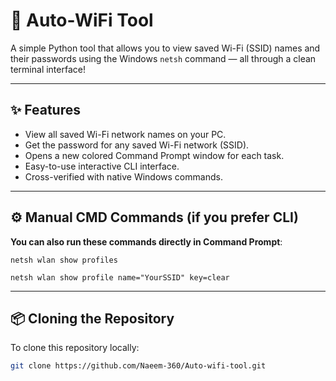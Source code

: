 # 🔐 Auto-WiFi Tool
A simple Python tool that allows you to view saved Wi-Fi (SSID) names and their passwords using the Windows `netsh` command — all through a clean terminal interface!

---

## ✨ Features

- View all saved Wi-Fi network names on your PC.
- Get the password for any saved Wi-Fi network (SSID).
- Opens a new colored Command Prompt window for each task.
- Easy-to-use interactive CLI interface.
- Cross-verified with native Windows commands.

---

## ⚙️ Manual CMD Commands (if you prefer CLI)
 **You can also run these commands directly in Command Prompt**:
 
`netsh wlan show profiles`

`netsh wlan show profile name="YourSSID" key=clear`

---

## 📦 Cloning the Repository

To clone this repository locally:

```bash
git clone https://github.com/Naeem-360/Auto-wifi-tool.git
